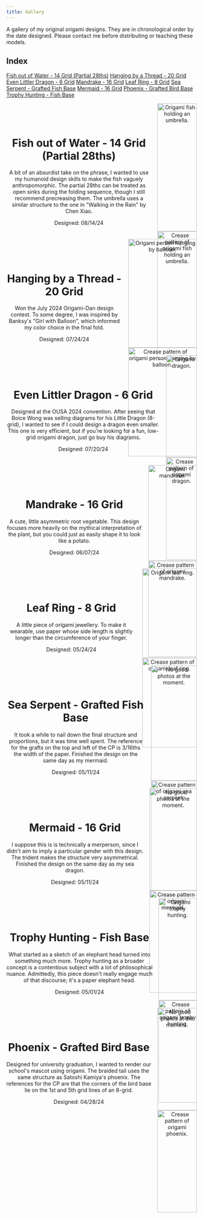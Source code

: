 ```yaml
---
title: Gallery
---
```


<style>
.simple-wrapper {
    text-align: center!important;
    display: flex;
    /* align-items: center; Vertically center the content */
    margin-bottom: 20px; /* Space between text and image container */
}

/* Ensure the image container and images are responsive */
.image-container {
    display: flex;
    flex-wrap: wrap; /* Allows images to wrap if needed */
    max-width: 50%; /* Adjust this as needed */
}

.image-container img {
    width: 100%; /* Images take up full width of the container */
    height: auto;
}

.text-wrapper {
  margin-top: 3rem;
  margin-right: 1rem;
}

@media (max-width: 768px) {
    .simple-wrapper {
        flex-direction: column; /* Stack text and image container on smaller screens */
        align-items: flex-start; /* Align text and images to the left */
    }

    .image-container {
        max-width: 100%; /* Image container takes full width on smaller screens */
    }
}


</style>

A gallery of my original origami designs. They are in chronological order by the date designed. Please contact me before distributing or teaching these models.

## Index

[Fish out of Water - 14 Grid (Partial 28ths)](#fish-out-of-water)
[Hanging by a Thread - 20 Grid](#hanging-by-a-thread)
[Even Littler Dragon - 6 Grid](#even-littler-dragon)
[Mandrake - 16 Grid](#mandrake)
[Leaf Ring - 8 Grid](#leaf-ring)
[Sea Serpent - Grafted Fish Base](#sea-serpent)
[Mermaid - 16 Grid](#mermaid)
[Phoenix - Grafted Bird Base](#phoenix)
[Trophy Hunting - Fish Base](#trophy-hunting)

<div class="simple-wrapper">
  <div class="text-wrapper">
    <a id="fish-out-of-water"></a>
    <h1>Fish out of Water - 14 Grid (Partial 28ths)</h1>
    <p>A bit of an absurdist take on the phrase, I wanted to use my humanoid design skills to make the fish vaguely anthropomorphic. The partial 28ths can be treated as open sinks during the folding sequence, though I still recommend precreasing them. The umbrella uses a similar structure to the one in "Walking in the Rain" by Chen Xiao.</p>
    <p>Designed: 08/14/24</p>
  </div>
  <div class="image-container">
  <img src="gallery/fish-out-of-water.jpg" alt="Origami fish holding an umbrella."> 
  <img src="gallery/fish-out-of-water-cp.png" alt="Crease pattern of origami fish holding an umbrella."> 
  </div>
</div>

<div class="simple-wrapper">
  <div class="text-wrapper">
    <a id="hanging-by-a-thread"></a>
    <h1>Hanging by a Thread - 20 Grid</h1>
    <p>Won the July 2024 Origami-Dan design contest. To some degree, I was inspired by Banksy's "Girl with Balloon", which informed my color choice in the final fold.</p>
    <p>Designed: 07/24/24</p>
  </div>
  <div class="image-container">
  <img src="gallery/hanging-by-a-thread.jpg" alt="Origami person hanging by balloon."> 
  <img src="gallery/hanging-by-a-thread-cp.png" alt="Crease pattern of origami person hanging by balloon."> 
  </div>
</div>

<div class="simple-wrapper">
  <div class="text-wrapper">
    <a id="even-littler-dragon"></a>
    <h1>Even Littler Dragon - 6 Grid</h1>
    <p>Designed at the OUSA 2024 convention. After seeing that Boice Wong was selling diagrams for his Little Dragon (8-grid), I wanted to see if I could design a dragon even smaller. This one is very efficient, but if you're looking for a fun, low-grid origami dragon, just go buy his diagrams.</p>
    <p>Designed: 07/20/24</p>
  </div>
  <div class="image-container">
  <img src="gallery/even-littler-dragon.jpg" alt="Origami dragon."> 
  <img src="gallery/even-littler-dragon-cp.png" alt="Crease pattern of origami dragon."> 
  </div>
</div>

<div class="simple-wrapper">
  <div class="text-wrapper">
    <a id="mandrake"></a>
    <h1>Mandrake - 16 Grid</h1>
    <p>A cute, little asymmetric root vegetable. This design focuses more heavily on the mythical interpretation of the plant, but you could just as easily shape it to look like a potato.</p>
    <p>Designed: 06/07/24</p>
  </div>
  <div class="image-container">
  <img src="gallery/mandrake.jpg" alt="Origami mandrake."> 
  <img src="gallery/mandrake-cp.png" alt="Crease pattern of origami mandrake."> 
  </div>
</div>

<div class="simple-wrapper">
  <div class="text-wrapper">
    <a id="leaf-ring"></a>
    <h1>Leaf Ring - 8 Grid</h1>
    <p>A little piece of origami jewellery. To make it wearable, use paper whose side length is slightly longer than the circumference of your finger.</p>
    <p>Designed: 05/24/24</p>
  </div>
  <div class="image-container">
  <img src="gallery/leaf-ring.jpg" alt="Origami leaf ring."> 
  <img src="gallery/leaf-ring-cp.png" alt="Crease pattern of origami leaf ring."> 
  </div>
</div>

<div class="simple-wrapper">
  <div class="text-wrapper">
    <a id="sea-serpent"></a>
    <h1>Sea Serpent - Grafted Fish Base</h1>
    <p>It took a while to nail down the final structure and proportions, but it was time well spent. The reference for the grafts on the top and left of the CP is 3/16ths the width of the paper. Finished the design on the same day as my mermaid.</p>
    <p>Designed: 05/11/24</p>
  </div>
  <div class="image-container">
  <img src="gallery/sea-serpent.jpg" alt="No good photos at the moment."> 
  <img src="gallery/sea-serpent-cp.png" alt="Crease pattern of origami sea serpent."> 
  </div>
</div>

<div class="simple-wrapper">
  <div class="text-wrapper">
    <a id="mermaid"></a>
    <h1>Mermaid - 16 Grid</h1>
    <p>I suppose this is is technically a merperson, since I didn't aim to imply a particular gender with this design. The trident makes the structure very asymmetrical. Finished the design on the same day as my sea dragon.</p>
    <p>Designed: 05/11/24</p>
  </div>
  <div class="image-container">
  <img src="gallery/mermaid.jpg" alt="No good photos at the moment."> 
  <img src="gallery/mermaid-cp.png" alt="Crease pattern of origami mermaid."> 
  </div>
</div>

<div class="simple-wrapper">
  <div class="text-wrapper">
    <a id="phoenix"></a>
    <h1>Trophy Hunting - Fish Base</h1>
    <p>What started as a sketch of an elephant head turned into something much more. Trophy hunting as a broader concept is a contentious subject with a lot of philosophical nuance. Admittedly, this piece doesn't really engage much of that discourse; it's a paper elephant head.</p>
    <p>Designed: 05/01/24</p>
  </div>
  <div class="image-container">
  <img src="gallery/trophy-hunting.jpg" alt="Origami trophy hunting."> 
  <img src="gallery/trophy-hunting-cp.png" alt="Crease pattern of origami trophy hunting."> 
  </div>
</div>

<div class="simple-wrapper">
  <div class="text-wrapper">
    <a id="phoenix"></a>
    <h1>Phoenix - Grafted Bird Base</h1>
    <p>Designed for university graduation, I wanted to render our school's mascot using origami. The braided tail uses the same structure as Satoshi Kamiya's phoenix. The references for the CP are that the corners of the bird base lie on the 1st and 5th grid lines of an 8-grid.</p>
    <p>Designed: 04/28/24</p>
  </div>
  <div class="image-container">
  <img src="gallery/phoenix.jpg" alt="No good photos at the moment."> 
  <img src="gallery/phoenix-cp.png" alt="Crease pattern of origami phoenix."> 
  </div>
</div>